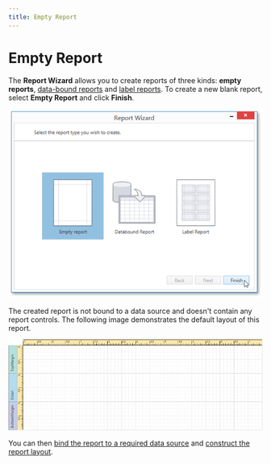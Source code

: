 ```yaml
---
title: Empty Report
---
```

# Empty Report
The **Report Wizard** allows you to create reports of three kinds: **empty reports**, [data-bound reports](data-bound-report.md) and [label reports](label-report.md). To create a new blank report, select **Empty Report** and click **Finish**.

![WPDDesigner_ReportWizard_Empty](../../../../images/img121984.png)

The created report is not bound to a data source and doesn't contain any report controls. The following image demonstrates the default layout of this report.

![WPDDesigner_EmptyReport](../../../../images/img122901.png)

You can then [bind the report to a required data source](../creating-reports/providing-data/binding-a-report-to-data.md) and [construct the report layout](../creating-reports/basic-operations/adjust-the-layout-of-report-elements.md).